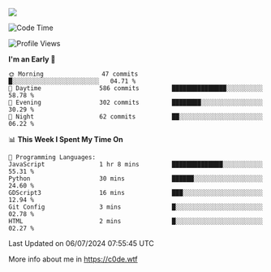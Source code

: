 <a href="https://wakatime.com"><img src="https://wakatime.com/share/@c0dezin/b7f18a7c-ab3a-40b8-8bc7-b1b7bf71f1d6.svg" /></a>

<!--START_SECTION:waka-->
![Code Time](http://img.shields.io/badge/Code%20Time-49%20hrs%2034%20mins-blue)

![Profile Views](http://img.shields.io/badge/Profile%20Views-1-blue)

**I'm an Early 🐤** 

```text
🌞 Morning                47 commits          █░░░░░░░░░░░░░░░░░░░░░░░░   04.71 % 
🌆 Daytime                586 commits         ███████████████░░░░░░░░░░   58.78 % 
🌃 Evening                302 commits         ████████░░░░░░░░░░░░░░░░░   30.29 % 
🌙 Night                  62 commits          ██░░░░░░░░░░░░░░░░░░░░░░░   06.22 % 
```


📊 **This Week I Spent My Time On** 

```text
💬 Programming Languages: 
JavaScript               1 hr 8 mins         ██████████████░░░░░░░░░░░   55.31 % 
Python                   30 mins             ██████░░░░░░░░░░░░░░░░░░░   24.60 % 
GDScript3                16 mins             ███░░░░░░░░░░░░░░░░░░░░░░   12.94 % 
Git Config               3 mins              █░░░░░░░░░░░░░░░░░░░░░░░░   02.78 % 
HTML                     2 mins              █░░░░░░░░░░░░░░░░░░░░░░░░   02.27 % 
```


 Last Updated on 06/07/2024 07:55:45 UTC
<!--END_SECTION:waka-->

More info about me in https://c0de.wtf
